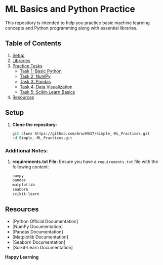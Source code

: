 # ML Basics and Python Practice

This repository is intended to help you practice basic machine learning concepts and Python programming along with essential libraries.

## Table of Contents

1. [Setup](#setup)
2. [Libraries](#libraries)
3. [Practice Tasks](#practice-tasks)
   - [Task 1: Basic Python](#task-1-basic-python)
   - [Task 2: NumPy](#task-2-numpy)
   - [Task 3: Pandas](#task-3-pandas)
   - [Task 4: Data Visualization](#task-4-data-visualization)
   - [Task 5: Scikit-Learn Basics](#task-6-scikit-learn-basics)
4. [Resources](#resources)

## Setup

1. **Clone the repository:**
   ```bash
   git clone https://github.com/ArunM037/Simple_-ML_Practices.git
   cd Simple_-ML_Practices.git

### Additional Notes:

1. **requirements.txt File:**
   Ensure you have a `requirements.txt` file with the following content:
   ```txt
   numpy
   pandas
   matplotlib
   seaborn
   scikit-learn
## Resources
- [Python Official Documentation]
- [NumPy Documentation]
- [Pandas Documentation]
- [Matplotlib Documentation]
- [Seaborn Documentation]
- [Scikit-Learn Documentation]

**Happy Learning** 

